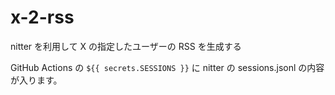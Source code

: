 # x-2-rss

nitter を利用して X の指定したユーザーの RSS を生成する

GitHub Actions の `${{ secrets.SESSIONS }}` に nitter の sessions.jsonl の内容が入ります。
